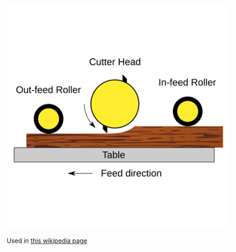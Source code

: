 ![The vector graphic](3-optimized.svg)

Used in [this wikipedia page](https://en.wikipedia.org/wiki/Thickness_planer)
